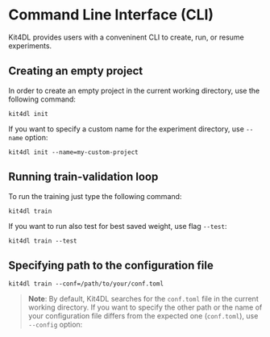 # Command Line Interface (CLI)

Kit4DL provides users with a conveninent CLI to create, run, or resume experiments.

## Creating an empty project
In order to create an empty project in the current working directory, use the following command:

``` { .bash .copy }
kit4dl init
```

If you want to specify a custom name for the experiment directory, use `--name` option:

``` { .bash .copy }
kit4dl init --name=my-custom-project
```


## Running train-validation loop
To run the training just type the following command:

``` { .bash .copy }
kit4dl train
```

If you want to run also test for best saved weight, use flag `--test`:

``` { .bash .copy }
kit4dl train --test
```

## Specifying path to the configuration file

``` { .bash .copy }
kit4dl train --conf=/path/to/your/conf.toml
```

> **Note**: By default, Kit4DL searches for the `conf.toml` file in the current working directory. If you want to specify the other path or the name of your configuration file differs from the expected one (`conf.toml`), use `--config` option: